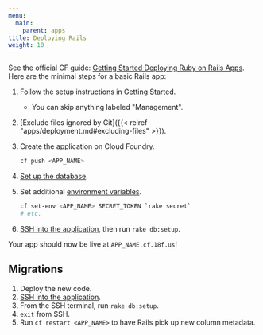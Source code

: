```yaml
---
menu:
  main:
    parent: apps
title: Deploying Rails
weight: 10
---
```


See the official CF guide: [Getting Started Deploying Ruby on Rails Apps](http://docs.cloudfoundry.org/buildpacks/ruby/gsg-ror.html). Here are the minimal steps for a basic Rails app:

1. Follow the setup instructions in [Getting Started](/getting-started/).
    * You can skip anything labeled "Management".
1. [Exclude files ignored by Git]({{< relref "apps/deployment.md#excluding-files" >}}).
1. Create the application on Cloud Foundry.

    ```bash
    cf push <APP_NAME>
    ```

1. [Set up the database](/apps/databases/).
1. Set additional [environment variables](http://docs.run.pivotal.io/devguide/deploy-apps/environment-variable.html).

    ```bash
    cf set-env <APP_NAME> SECRET_TOKEN `rake secret`
    # etc.
    ```

1. [SSH into the application](/getting-started/cf-ssh/), then run `rake db:setup`.

Your app should now be live at `APP_NAME.cf.18f.us`!

## Migrations

1. Deploy the new code.
1. [SSH into the application](/getting-started/cf-ssh/).
1. From the SSH terminal, run `rake db:setup`.
1. `exit` from SSH.
1. Run `cf restart <APP_NAME>` to have Rails pick up new column metadata.
